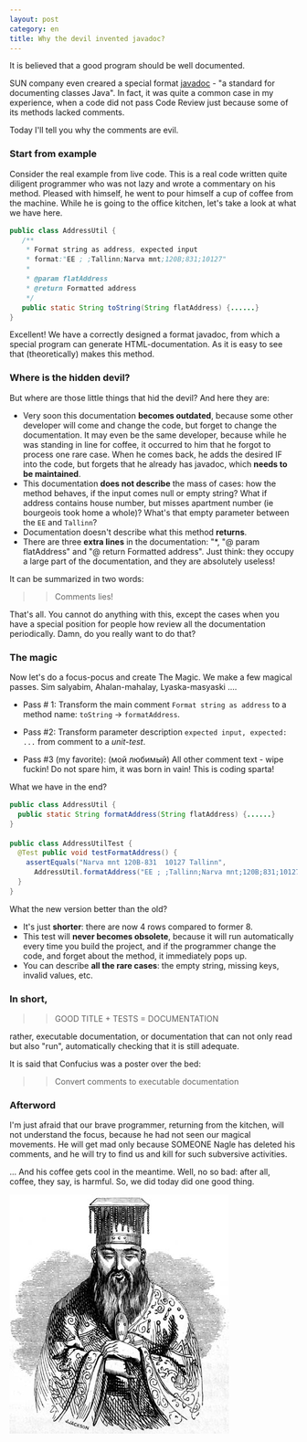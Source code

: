 ```yaml
---
layout: post
category: en
title: Why the devil invented javadoc?
---
```


It is believed that a good program should be well documented.

SUN company even creared a special format [javadoc](https://ru.wikipedia.org/wiki/Javadoc) - "a standard for 
documenting classes Java". In fact, it was quite a common case in my experience, when a code did not pass Code Review 
just because some of its methods lacked comments.

Today I'll tell you why the comments are evil.

<!--more-->

### Start from example

Consider the real example from live code. 
This is a real code written quite diligent programmer who was not lazy and wrote a commentary on his method. 
Pleased with himself, he went to pour himself a cup of coffee from the machine. 
While he is going to the office kitchen, let's take a look at what we have here.

```java
public class AddressUtil {
   /**
    * Format string as address, expected input
    * format:"EE ; ;Tallinn;Narva mnt;120B;831;10127"
    *
    * @param flatAddress
    * @return Formatted address
    */
   public static String toString(String flatAddress) {......}
}
```
 
Excellent! We have a correctly designed a format javadoc, from which a special program can generate HTML-documentation.
As it is easy to see that (theoretically) makes this method.

### Where is the hidden devil?

But where are those little things that hid the devil? And here they are:

* Very soon this documentation **becomes outdated**, because some other developer will come and change the code, but 
forget to change the documentation. It may even be the same developer, because while he was standing in line for coffee, 
it occurred to him that he forgot to process one rare case. When he comes back, he adds the desired IF into the code, 
but forgets that he already has javadoc, which __needs to be maintained__.
* This documentation **does not describe** the mass of cases: how the method behaves, if the input comes null or empty 
string? What if address contains house number, but misses apartment number (ie bourgeois took home a whole)? 
What's that empty parameter between the `EE` and `Tallinn`?
* Documentation doesn't describe what this method **returns**.
* There are three **extra lines** in the documentation: "*, "@ param flatAddress" and "@ return Formatted address". 
Just think: they occupy a large part of the documentation, and they are absolutely useless!

It can be summarized in two words: 
>> Comments lies!

That's all. You cannot do anything with this, except the cases when you have a special position for people how review 
all the documentation periodically. Damn, do you really want to do that?

### The magic

Now let's do a focus-pocus and create The Magic. We make a few magical passes. Sim salyabim, Ahalan-mahalay, Lyaska-masyaski ....

* Pass # 1: Transform the main comment `Format string as address` to a method name: `toString` -> `formatAddress`.

* Pass #2: Transform parameter description `expected input, expected: ...` from comment to a _unit-test_.

* Pass #3 (my favorite): (мой любимый) All other comment text - wipe fuckin! Do not spare him, it was born in vain! This is coding sparta!

What we have in the end?

```java
public class AddressUtil {
  public static String formatAddress(String flatAddress) {......}
}

public class AddressUtilTest {
  @Test public void testFormatAddress() {
    assertEquals("Narva mnt 120B-831  10127 Tallinn", 
      AddressUtil.formatAddress("EE ; ;Tallinn;Narva mnt;120B;831;10127"));
  }
}
```

What the new version better than the old?

* It's just **shorter**: there are now 4 rows compared to former 8.
* This test will **never becomes obsolete**, because it will run automatically every time you build the project, and 
if the programmer change the code, and forget about the method, it immediately pops up.
* You can describe **all the rare cases**: the empty string, missing keys, invalid values, etc.


### In short,

>> GOOD TITLE + TESTS = DOCUMENTATION

rather, executable documentation, or documentation that can not only read but also "run", automatically checking that it is still adequate.

It is said that Confucius was a poster over the bed:

>> Convert comments to executable documentation

### Afterword

I'm just afraid that our brave programmer, returning from the kitchen, will not understand the focus, because he had not 
seen our magical movements. He will get mad only because SOMEONE Nagle has deleted his comments, and he will try to 
find us and kill for such subversive activities.

... And his coffee gets cool in the meantime. Well, no so bad: after all, coffee, they say, is harmful. So, we did today did one good thing.

![Confucius](/public/img/confucius.jpg)